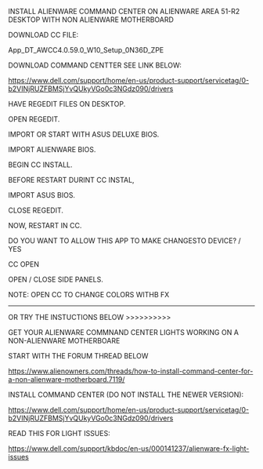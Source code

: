 INSTALL ALIENWARE COMMAND CENTER ON ALIENWARE AREA 51-R2 DESKTOP WITH NON ALIENWARE MOTHERBOARD

DOWNLOAD CC FILE:

App_DT_AWCC4.0.59.0_W10_Setup_0N36D_ZPE

DOWNLOAD COMMAND CENTTER SEE LINK BELOW:

https://www.dell.com/support/home/en-us/product-support/servicetag/0-b2VINjRUZFBMSjYvQUkyVGo0c3NGdz090/drivers

HAVE REGEDIT FILES ON DESKTOP.

OPEN REGEDIT.

IMPORT OR START WITH ASUS DELUXE BIOS.

IMPORT ALIENWARE BIOS.

BEGIN CC INSTALL.

BEFORE RESTART DURINT CC INSTAL,

IMPORT ASUS BIOS.

CLOSE REGEDIT.

NOW, RESTART IN CC.

DO YOU WANT TO ALLOW THIS APP TO MAKE CHANGESTO DEVICE? / YES

CC OPEN

OPEN / CLOSE SIDE PANELS.

NOTE:  OPEN CC TO CHANGE COLORS WITHB FX


_________________________________________________________________________________

OR TRY THE INSTUCTIONS BELOW >>>>>>>>>>





GET YOUR ALIENWARE COMMNAND CENTER LIGHTS WORKING ON A NON-ALIENWARE MOTHERBOARE

START WITH THE FORUM THREAD BELOW

https://www.alienowners.com/threads/how-to-install-command-center-for-a-non-alienware-motherboard.7119/

INSTALL COMMAND CENTER (DO NOT INSTALL THE NEWER VERSION):

https://www.dell.com/support/home/en-us/product-support/servicetag/0-b2VINjRUZFBMSjYvQUkyVGo0c3NGdz090/drivers


READ THIS FOR LIGHT ISSUES:

https://www.dell.com/support/kbdoc/en-us/000141237/alienware-fx-light-issues




